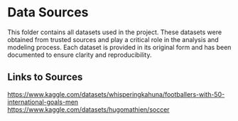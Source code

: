 # Data Sources

This folder contains all datasets used in the project. These datasets were obtained from trusted sources and play a critical role in the analysis and modeling process. Each dataset is provided in its original form and has been documented to ensure clarity and reproducibility.

## Links to Sources

https://www.kaggle.com/datasets/whisperingkahuna/footballers-with-50-international-goals-men
https://www.kaggle.com/datasets/hugomathien/soccer
